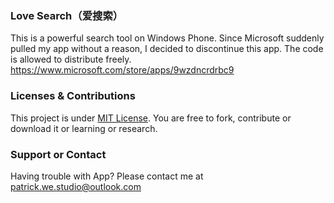 ### Love Search（爱搜索）
This is a powerful search tool on Windows Phone. Since Microsoft suddenly pulled my app without a reason, I decided to discontinue this app. The code is allowed to distribute freely.
<https://www.microsoft.com/store/apps/9wzdncrdrbc9>

### Licenses & Contributions
This project is under [MIT License](http://ap.westudio.ml/license/mit.html). You are free to fork, contribute or download it or learning or research.


### Support or Contact
Having trouble with App? Please contact me at [patrick.we.studio@outlook.com](mailto:patrick.we.studio@outlook.com)
